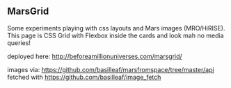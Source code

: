 ## MarsGrid

Some experiments playing with css layouts and Mars images (MRO/HiRISE).
This page is CSS Grid with Flexbox inside the cards and look mah no media queries!

deployed here: http://beforeamillionuniverses.com/marsgrid/

images via:
https://github.com/basilleaf/marsfromspace/tree/master/api
fetched with https://github.com/basilleaf/image_fetch
